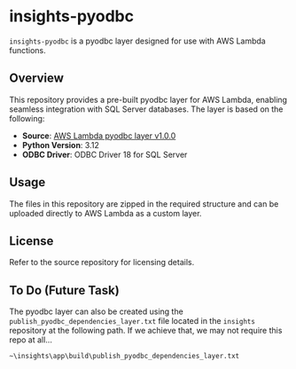# insights-pyodbc

`insights-pyodbc` is a pyodbc layer designed for use with AWS Lambda functions.

## Overview

This repository provides a pre-built pyodbc layer for AWS Lambda, enabling seamless integration with SQL Server databases. The layer is based on the following:

- **Source**: [AWS Lambda pyodbc layer v1.0.0](https://github.com/vickyboston20/aws-lambda-pyodbc-layer/releases/tag/v1.0.0)
- **Python Version**: 3.12
- **ODBC Driver**: ODBC Driver 18 for SQL Server

## Usage

The files in this repository are zipped in the required structure and can be uploaded directly to AWS Lambda as a custom layer.

## License

Refer to the source repository for licensing details.

## To Do (Future Task)

The pyodbc layer can also be created using the `publish_pyodbc_dependencies_layer.txt` file located in the `insights` repository at the following path. If we achieve that, we may not require this repo at all...

`~\insights\app\build\publish_pyodbc_dependencies_layer.txt`
